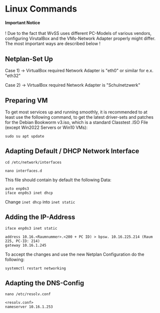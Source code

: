 # Linux Commands

#### Important Notice

! Due to the fact that WvSS uses different PC-Models of various vendors, configuring VirutalBox and the VMs-Network Adapter properly might differ.
The most important ways are described below !

## Netplan-Set Up

Case 1) -> VirtualBox required Network Adapter is "eth0" or similar for e.x. "eth32"

Case 2) -> VirtualBox required Network Adapter is "Schulnetzwerk"

## Preparing VM

To get most services up and running smoothly, it is recommended to at least use the following command, to get the latest driver-sets and 
patches for the Debian Bookworm v3.iso, which is a standard Classtest .ISO File (except Win2022 Servers or Win10 VMs):

```
sudo su apt update
```

## Adapting Default / DHCP Network Interface

```
cd /etc/network/interfaces

nano interfaces.d
```

This file should contain by default the following Data:

```
auto enp0s3
iface enp0s3 inet dhcp
```
Change `inet dhcp` into `inet static`

## Adding the IP-Address

```
iface enp0s3 inet static

address 10.16.<Raumnummer>.<200 + PC ID) > bpsw. 10.16.225.214 (Raum 225, PC-ID: 214)
gateway 10.16.1.245
```

To accept the changes and use the new Netplan Configuration do the following:

`systemctl restart networking`

## Adapting the DNS-Config

```
nano /etc/resolv.conf

<resolv.conf>
nameserver 10.16.1.253
```
